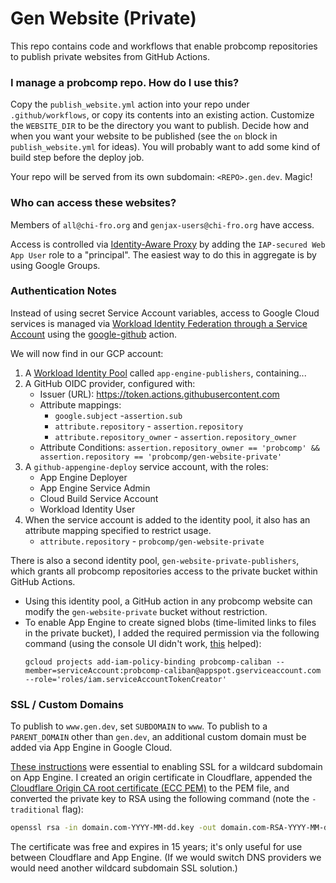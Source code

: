 # Gen Website (Private)

This repo contains code and workflows that enable probcomp repositories to publish private websites from GitHub Actions.

### I manage a probcomp repo. How do I use this?

Copy the `publish_website.yml` action into your repo under `.github/workflows`, or copy its contents into an existing action. Customize the `WEBSITE_DIR` to be the directory you want to publish. Decide how and when you want your website to be published (see the `on` block in `publish_website.yml` for ideas). You will probably want to add some kind of build step before the deploy job.

Your repo will be served from its own subdomain: `<REPO>.gen.dev`. Magic!

### Who can access these websites?

Members of `all@chi-fro.org` and `genjax-users@chi-fro.org` have access. 

Access is controlled via [Identity-Aware Proxy](https://console.cloud.google.com/security/iap?referrer=search&project=probcomp-caliban)
by adding the `IAP-secured Web App User` role to a "principal". The easiest way to do this in aggregate is by using Google Groups.

### Authentication Notes

Instead of using secret Service Account variables, access to Google Cloud services is managed via 
[Workload Identity Federation through a Service Account](https://github.com/google-github-actions/auth?tab=readme-ov-file#workload-identity-federation-through-a-service-account)
using the [google-github](https://github.com/google-github-actions/auth) action.

We will now find in our GCP account:

1. A [Workload Identity Pool](https://cloud.google.com/iam/docs/manage-workload-identity-pools-providers) called `app-engine-publishers`, containing...
2. A GitHub OIDC provider, configured with:
    - Issuer (URL): https://token.actions.githubusercontent.com
    - Attribute mappings:
        - `google.subject` -`assertion.sub`
        - `attribute.repository` - `assertion.repository`
        - `attribute.repository_owner` - `assertion.repository_owner`
    - Attribute Conditions:
        `assertion.repository_owner == 'probcomp' && assertion.repository == 'probcomp/gen-website-private'`    
3. A `github-appengine-deploy` service account, with the roles:
    - App Engine Deployer
    - App Engine Service Admin
    - Cloud Build Service Account
    - Workload Identity User
4. When the service account is added to the identity pool, it also has an attribute mapping specified to restrict usage.
    - `attribute.repository` - `probcomp/gen-website-private`

There is also a second identity pool, `gen-website-private-publishers`, which grants all probcomp repositories access to the private bucket 
within GitHub Actions.

- Using this identity pool, a GitHub action in any probcomp website can modify the `gen-website-private` bucket without restriction.
- To enable App Engine to create signed blobs (time-limited links to files in the private bucket), I added the required permission via the following command (using the console UI didn't work, [this](https://stackoverflow.com/a/76493825) helped):
  ```
  gcloud projects add-iam-policy-binding probcomp-caliban --member=serviceAccount:probcomp-caliban@appspot.gserviceaccount.com --role='roles/iam.serviceAccountTokenCreator'
  ```

### SSL / Custom Domains

To publish to `www.gen.dev`, set `SUBDOMAIN` to `www`. To publish to a `PARENT_DOMAIN` other than `gen.dev`, an additional custom domain must be added via App Engine in Google Cloud.

[These instructions](https://gist.github.com/patmigliaccio/d559035e1aa7808705f689b20d7b3fd3) were essential to enabling SSL for a wildcard 
subdomain on App Engine.  I created an origin certificate in Cloudflare, appended the [Cloudflare Origin CA root certificate (ECC PEM)](https://developers.cloudflare.com/ssl/origin-configuration/origin-ca#cloudflare-origin-ca-root-certificate) to the PEM file, and converted the private key to RSA using the following command (note the `-traditional` flag):
```sh
openssl rsa -in domain.com-YYYY-MM-dd.key -out domain.com-RSA-YYYY-MM-dd.key -traditional
```
The certificate was free and expires in 15 years; it's only useful for use between Cloudflare and App Engine. (If we would switch DNS providers we would need another wildcard subdomain SSL solution.)